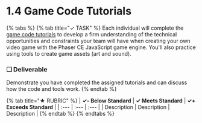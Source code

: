 # 1.4 Game Code Tutorials

{% tabs %}
{% tab title="✓ TASK" %}
Each individual will complete the [game code tutorials](https://docs.idew.org/code-video-game/) to develop a firm understanding of the technical opportunities and constraints your team will have when creating your own video game with the Phaser CE JavaScript game engine. You'll also practice using tools to create game assets \(art and sound\).

### **❏ Deliverable**

Demonstrate you have completed the assigned tutorials and can discuss how the code and tools work.
{% endtab %}

{% tab title="★ RUBRIC" %}
| **✓- Below Standard** | **✓ Meets Standard** | **✓+ Exceeds Standard** |
| :--- | :--- | :--- |
| Description | Description | Description |
{% endtab %}
{% endtabs %}

